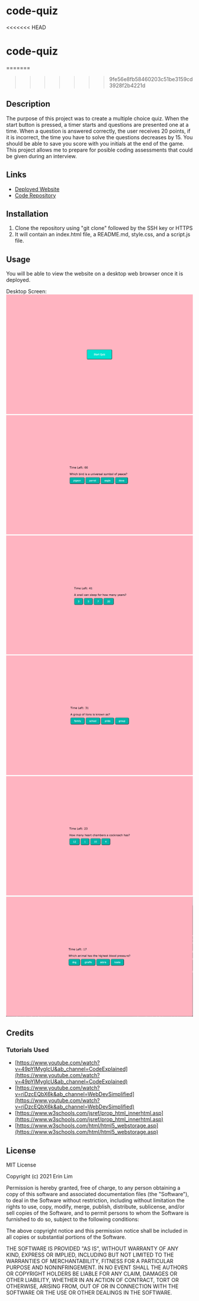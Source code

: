# code-quiz

<<<<<<< HEAD
# code-quiz

=======
>>>>>>> 9fe56e8fb58460203c51be3159cd3928f2b4221d
## Description

The purpose of this project was to create a multiple choice quiz. When the start button is pressed, a timer starts and questions are presented one at a time. When a question is answered correctly, the user receives 20 points, if it is incorrect, the time you have to solve the questions decreases by 15. You should be able to save you score with you initials at the end of the game. This project allows me to prepare for posible coding assessments that could be given during an interview.

## Links
- [Deployed Website](https://erinlim2001.github.io/code-quiz/)
- [Code Repository](https://github.com/erinlim2001/code-quiz)

## Installation

1. Clone the repository using "git clone" followed by the SSH key or HTTPS 
2. It will contain an index.html file, a README.md, style.css, and a script.js file.

## Usage

You will be able to view the website on a desktop web browser once it is deployed.

Desktop Screen:
![Code Quiz](./assets/pg1.png)
![Code Quiz](./assets/pg2.png)
![Code Quiz](./assets/pg3.png)
![Code Quiz](./assets/pg4.png)
![Code Quiz](./assets/pg5.png)
![Code Quiz](./assets/pg6.png)

## Credits

### Tutorials Used
* [https://www.youtube.com/watch?v=49pYIMygIcU&ab_channel=CodeExplained](https://www.youtube.com/watch?v=49pYIMygIcU&ab_channel=CodeExplained)
* [https://www.youtube.com/watch?v=riDzcEQbX6k&ab_channel=WebDevSimplified](https://www.youtube.com/watch?v=riDzcEQbX6k&ab_channel=WebDevSimplified)
* [https://www.w3schools.com/jsref/prop_html_innerhtml.asp](https://www.w3schools.com/jsref/prop_html_innerhtml.asp)
* [https://www.w3schools.com/html/html5_webstorage.asp](https://www.w3schools.com/html/html5_webstorage.asp)

## License

MIT License

Copyright (c) 2021 Erin Lim

Permission is hereby granted, free of charge, to any person obtaining a copy
of this software and associated documentation files (the "Software"), to deal
in the Software without restriction, including without limitation the rights
to use, copy, modify, merge, publish, distribute, sublicense, and/or sell
copies of the Software, and to permit persons to whom the Software is
furnished to do so, subject to the following conditions:

The above copyright notice and this permission notice shall be included in all
copies or substantial portions of the Software.

THE SOFTWARE IS PROVIDED "AS IS", WITHOUT WARRANTY OF ANY KIND, EXPRESS OR
IMPLIED, INCLUDING BUT NOT LIMITED TO THE WARRANTIES OF MERCHANTABILITY,
FITNESS FOR A PARTICULAR PURPOSE AND NONINFRINGEMENT. IN NO EVENT SHALL THE
AUTHORS OR COPYRIGHT HOLDERS BE LIABLE FOR ANY CLAIM, DAMAGES OR OTHER
LIABILITY, WHETHER IN AN ACTION OF CONTRACT, TORT OR OTHERWISE, ARISING FROM,
OUT OF OR IN CONNECTION WITH THE SOFTWARE OR THE USE OR OTHER DEALINGS IN THE
SOFTWARE.